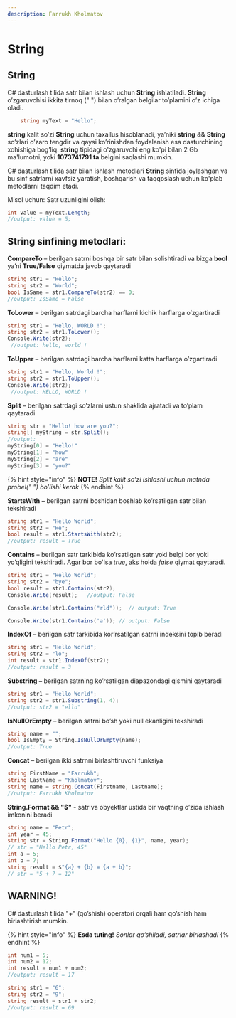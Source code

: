 ```yaml
---
description: Farrukh Kholmatov
---
```


# String

## **String**

C\# dasturlash tilida satr bilan ishlash uchun **String** ishlatiladi. **String** o’zgaruvchisi ikkita tirnoq \(" "\) bilan o’ralgan belgilar to’plamini o’z ichiga oladi.

```csharp
    string myText = "Hello";
```

**string** kalit so’zi **String** uchun taxallus hisoblanadi, ya’niki **string** && **String** so’zlari o’zaro tengdir va qaysi ko’rinishdan foydalanish esa dasturchining xohishiga bog’liq. **string** tipidagi o'zgaruvchi eng ko'pi bilan 2 Gb ma'lumotni, yoki **1073741791 ta** belgini saqlashi mumkin.

C\# dasturlash tilida satr bilan ishlash metodlari **String** sinfida joylashgan va bu sinf satrlarni xavfsiz yaratish, boshqarish va taqqoslash uchun ko'plab metodlarni taqdim etadi. 

Misol uchun: Satr uzunligini olish:

```csharp
int value = myText.Length;
//output: value = 5;
```

## String sinfining metodlari:

**CompareTo** – berilgan satrni boshqa bir satr bilan solishtiradi va bizga **bool** ya’ni **True/False** qiymatda javob qaytaradi

```csharp
string str1 = "Hello";
string str2 = "World";
bool IsSame = str1.CompareTo(str2) == 0;
//output: IsSame = False
```

**ToLower** – berilgan satrdagi barcha harflarni kichik harflarga o’zgartiradi

```csharp
string str1 = "Hello, WORLD !";
string str2 = str1.ToLower();
Console.Write(str2);
 //output: hello, world !
```

**ToUpper** – berilgan satrdagi barcha harflarni katta harflarga o’zgartiradi

```csharp
string str1 = "Hello, World !";
string str2 = str1.ToUpper();
Console.Write(str2);
 //output: HELLO, WORLD !
```

**Split** – berilgan satrdagi so’zlarni ustun shaklida ajratadi va to’plam qaytaradi

```csharp
string str = "Hello! how are you?";
string[] myString = str.Split();
//output: 
myString[0] = "Hello!"
myString[1] = "how"
myString[2] = "are"
myString[3] = "you?"
```

{% hint style="info" %}
**NOTE!** _Split kalit so’zi ishlashi uchun matnda probel\(" "\) bo’lishi kerak_
{% endhint %}

**StartsWith** – berilgan satrni boshidan boshlab ko’rsatilgan satr bilan tekshiradi

```csharp
string str1 = "Hello World";
string str2 = "He";
bool result = str1.StartsWith(str2);
//output: result = True
```

**Contains** – berilgan satr tarkibida ko’rsatilgan satr yoki belgi bor yoki yo’qligini tekshiradi. Agar bor bo'lsa *true*, aks holda *false* qiymat qaytaradi.

```csharp
string str1 = "Hello World";
string str2 = "bye";
bool result = str1.Contains(str2);
Console.Write(result);   //output: False

Console.Write(str1.Contains("rld"));  // output: True

Console.Write(str1.Contains('a')); // output: False
```

**IndexOf** – berilgan satr tarkibida kor’rsatilgan satrni indeksini topib beradi

```csharp
string str1 = "Hello World";
string str2 = "lo";
int result = str1.IndexOf(str2);
//output: result = 3
```

**Substring** – berilgan satrning ko’rsatilgan diapazondagi qismini qaytaradi

```csharp
string str1 = "Hello World";
string str2 = str1.Substring(1, 4);
//output: str2 = "ello"
```

**IsNullOrEmpty** – berilgan satrni bo’sh yoki null ekanligini tekshiradi

```csharp
string name = "";
bool IsEmpty = String.IsNullOrEmpty(name);
//output: True
```

**Concat** – berilgan ikki satrnni birlashtiruvchi funksiya

```csharp
string FirstName = "Farrukh";
string LastName = "Kholmatov";
string name = string.Concat(Firstname, Lastname);
//output: Farrukh Kholmatov
```

**String.Format && "$"** - satr va obyektlar ustida bir vaqtning o’zida ishlash imkonini beradi

```csharp
string name = "Petr";
int year = 45;
string str = String.Format("Hello {0}, {1}", name, year);
// str = "Hello Petr, 45"
int a = 5;
int b = 7;
string result = $"{a} + {b} = {a + b}";
// str = "5 + 7 = 12"
```

## WARNING!

C\# dasturlash tilida "+" \(qo’shish\) operatori orqali ham qo’shish ham birlashtirish mumkin.

{% hint style="info" %}
**Esda tuting!** _Sonlar qo’shiladi, satrlar birlashadi_
{% endhint %}

```csharp
int num1 = 5;
int num2 = 12;
int result = num1 + num2;
//output: result = 17

string str1 = "6";
string str2 = "9";
string result = str1 + str2;
//output: result = 69
```

